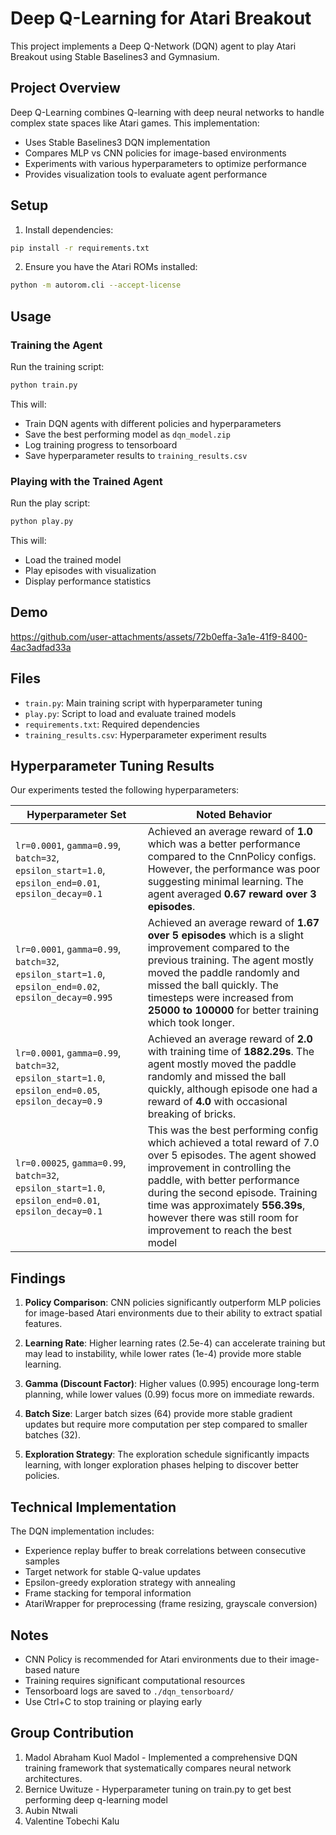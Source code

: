 # Deep Q-Learning for Atari Breakout

This project implements a Deep Q-Network (DQN) agent to play Atari Breakout using Stable Baselines3 and Gymnasium.

## Project Overview

Deep Q-Learning combines Q-learning with deep neural networks to handle complex state spaces like Atari games. This implementation:

- Uses Stable Baselines3 DQN implementation
- Compares MLP vs CNN policies for image-based environments
- Experiments with various hyperparameters to optimize performance
- Provides visualization tools to evaluate agent performance

## Setup

1. Install dependencies:
```bash
pip install -r requirements.txt
```

2. Ensure you have the Atari ROMs installed:
```bash
python -m autorom.cli --accept-license
```

## Usage

### Training the Agent

Run the training script:
```bash
python train.py
```

This will:
- Train DQN agents with different policies and hyperparameters
- Save the best performing model as `dqn_model.zip`
- Log training progress to tensorboard
- Save hyperparameter results to `training_results.csv`

### Playing with the Trained Agent

Run the play script:
```bash
python play.py
```

This will:
- Load the trained model
- Play episodes with visualization
- Display performance statistics

## Demo

https://github.com/user-attachments/assets/72b0effa-3a1e-41f9-8400-4ac3adfad33a

## Files

- `train.py`: Main training script with hyperparameter tuning
- `play.py`: Script to load and evaluate trained models
- `requirements.txt`: Required dependencies
- `training_results.csv`: Hyperparameter experiment results

## Hyperparameter Tuning Results

Our experiments tested the following hyperparameters:

| Hyperparameter Set                                                                 | Noted Behavior |
|------------------------------------------------------------------------------------|----------------|
| `lr=0.0001`, `gamma=0.99`, `batch=32`, `epsilon_start=1.0`, `epsilon_end=0.01`, `epsilon_decay=0.1` | Achieved an average reward of **1.0** which was a better performance compared to the CnnPolicy configs. However, the performance was poor suggesting minimal learning. The agent averaged **0.67 reward over 3 episodes**. |
| `lr=0.0001`, `gamma=0.99`, `batch=32`, `epsilon_start=1.0`, `epsilon_end=0.02`, `epsilon_decay=0.995` | Achieved an average reward of **1.67 over 5 episodes** which is a slight improvement compared to the previous training. The agent mostly moved the paddle randomly and missed the ball quickly. The timesteps were increased from **25000 to 100000** for better training which took longer. |
| `lr=0.0001`, `gamma=0.99`, `batch=32`, `epsilon_start=1.0`, `epsilon_end=0.05`, `epsilon_decay=0.9` | Achieved an average reward of **2.0** with training time of **1882.29s**. The agent mostly moved the paddle randomly and missed the ball quickly, although episode one had a reward of **4.0** with occasional breaking of bricks. |
| `lr=0.00025`, `gamma=0.99`, `batch=32`, `epsilon_start=1.0`, `epsilon_end=0.01`, `epsilon_decay=0.1` | This was the best performing config which achieved a total reward of 7.0 over 5 episodes. The agent showed improvement in controlling the paddle, with better performance during the second episode. Training time was approximately **556.39s**, however there was still room for improvement to reach the best model |


## Findings

1. **Policy Comparison**: CNN policies significantly outperform MLP policies for image-based Atari environments due to their ability to extract spatial features.

2. **Learning Rate**: Higher learning rates (2.5e-4) can accelerate training but may lead to instability, while lower rates (1e-4) provide more stable learning.

3. **Gamma (Discount Factor)**: Higher values (0.995) encourage long-term planning, while lower values (0.99) focus more on immediate rewards.

4. **Batch Size**: Larger batch sizes (64) provide more stable gradient updates but require more computation per step compared to smaller batches (32).

5. **Exploration Strategy**: The exploration schedule significantly impacts learning, with longer exploration phases helping to discover better policies.

## Technical Implementation

The DQN implementation includes:
- Experience replay buffer to break correlations between consecutive samples
- Target network for stable Q-value updates
- Epsilon-greedy exploration strategy with annealing
- Frame stacking for temporal information
- AtariWrapper for preprocessing (frame resizing, grayscale conversion)

## Notes

- CNN Policy is recommended for Atari environments due to their image-based nature
- Training requires significant computational resources
- Tensorboard logs are saved to `./dqn_tensorboard/`
- Use Ctrl+C to stop training or playing early

## Group Contribution

1. Madol Abraham Kuol Madol -  Implemented a comprehensive DQN training framework that systematically compares neural network architectures.
2. Bernice Uwituze - Hyperparameter tuning on train.py to get best performing deep q-learning model
3. Aubin Ntwali
4. Valentine Tobechi Kalu
